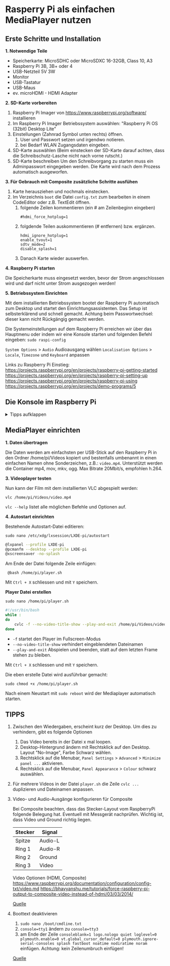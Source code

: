 # Rasperry Pi als einfachen MediaPlayer nutzen



## Erste Schritte und Installation

**1. Notwendige Teile**

- Speicherkarte: MicroSDHC oder MicroSDXC 16-32GB, Class 10, A3
- Raspberry Pi 3B, 3B+ oder 4
- USB-Netzteil 5V 3W
- Monitor
- USB-Tastatur
- USB-Maus
- ev. microHDMI - HDMI Adapter

**2. SD-Karte vorbereiten**

1. Raspberry Pi Imager von https://www.raspberrypi.org/software/ installieren
2. Im Raspberry Pi Imager Betriebssystem auswählen: "Raspberry Pi OS (32bit) Desktop Lite"
3. Einstellungen (Zahnrad Symbol unten rechts) öffnen.
   1. User und Passwort setzen und irgendwo notieren.
   2. bei Bedarf WLAN Zugangsdaten eingeben.
4. SD-Karte auswählen
   (Beim einstecken der SD-Karte darauf achten, dass die Schreibschutz-Lasche nicht nach vorne rutscht.)
5. SD-Karte beschreiben
   Um den Schreibvorgang zu starten muss ein Adminpasswort eingegeben werden. Die Karte wird nach dem Prozess automatisch ausgeworfen.

**3. Für Gebrauch mit Composite zusätzliche Schritte ausfühen**
1. Karte herausziehen und nochmals einstecken.
2. Im Verzeichnis `boot` die Datei `config.txt` zum bearbeiten in einem CodeEditor oder z.B. TextEdit öffnen.
   1. folgende Zeilen kommentieren (ein # am Zeilenbeginn eingeben)
      ```
      #hdmi_force_hotplug=1
      ```
   2. folgdende Teilen auskommentieren (# entfernen) bzw. ergänzen.
      ```
      hdmi_ignore_hotplug=1
      enable_tvout=1
      sdtv_mode=2
      disable_splash=1
      ```
   3. Danach Karte wieder auswerfen.

**4. Raspberry Pi starten**

Die Speicherkarte muss eingesetzt werden, bevor der Strom angeschlossen wird und darf nicht unter Strom ausgezogen werden!

**5. Betriebssystem Einrichten**

Mit dem installierten Betriebssystem bootet der Raspberry Pi automatisch zum Desktop und startet den Einrichtungsassistenten.
Das Setup ist selbsterklärend und schnell gemacht. Achtung beim Passwortwechsel: dieser kann nicht Rückgängig gemacht werden.

Die Systemeinstellungen auf dem Raspberry Pi erreichen wir über das Hauptmenu oder indem wir eine Konsole starten und folgenden Befehl eingeben:
`sudo raspi-config`

`System Options` > `Audio` Audioausgang wählen
`Localisation Options` > `Locale`, `Timezone` und `Keyboard` anpassen

Links zu Raspberry Pi Einstieg:
https://projects.raspberrypi.org/en/projects/raspberry-pi-getting-started
https://projects.raspberrypi.org/en/projects/raspberry-pi-setting-up
https://projects.raspberrypi.org/en/projects/raspberry-pi-using
https://projects.raspberrypi.org/en/projects/demo-programs/5

## Die Konsole im Raspberry Pi
<details><summary>Tipps aufklappen</summary>

Die Konsole (Terminal) im Raspberry Pi startet entweder direkt oder kann mit angeschlossenem Monitor über das Hauptmenu geöffnet werden.

In der Konsole helfen uns folgende Befehle:

```shell
Pfeil hoch              letzten Befehl kopieren
Pfeil links, rechts     Cursor schieben
Alt + Links, Rechts     Cursor schieben um 1 Wort
Tabulator               Pfad oder Befehl vervollständigen
Ctrl + C                Aktuellen befehl abbrechen
   
pwd                     Nennt den aktuellen Pfad.
ls						           Listet Dateien und Ordner im aktuellen Pfad.
ls -la					         -l ausführliche Liste, -a zeigt versteckte Dateien.

cd						           "Change Directory"
cd ..					           Ins Über-Verzeichnis wechseln
cd ~					           Ins Homeverzeichnis des Users wechseln (z.B. /home/pi/)
cd /home				         / bedeutet relativ zum Stammverzeichnis des OS
cd home                 ohne / wird den Ordner im aktuellen Verzeichnis gesucht.
   
man ls                  Manual zu einem Befehl öffnen. Beenden mit q.
ls --help               Hilfe zu befehl erhalten.
mkdir video             Verzeichnis "video" erstellen.
rm film.mp4             Datei film.mp4 löschen. (Achtung, kein Papierkorb!)
cp film.mp4 film2.mp4	  Copy, Datei kopieren
mv film.mp4 film2.mp4	  Move, verschieben bzw. umbenennen.
find                    Dateien und Verzeichnisse suchen.
	find ~ -maxdepth 3 -name "*.txt"    Suche ab Homeverzeichnis Dateien, welche
													auf ".txt" enden, maximal 3 Verzeichnisse tief.

nano test.txt           Datei test.txt erstellen und mit nano bearbeiten.
			ctrl + O                Nano-Editor: Datei speichern
			Y													Nano-Editor: speichern bestätigen
			ctrl + X                Nano-Editor: schliessen

sudo ls                 "super user do", führt Befehl mit Adminrechten aus
													(Vorsicht!)
sudo reboot             System neustarten.
sudo shutdown now       System herunterfahren.
ssh                     stellt eine SSH Verbindung her.
scp                     Datei über ssh von einem Gerät auf ein anderes kopieren.
```

Nützliche Unix Befehle:
https://www.thegeekstuff.com/2010/11/50-linux-commands/
https://en.wikipedia.org/wiki/List_of_Unix_commands

</details>
	
## MediaPlayer einrichten

**1. Daten übertragen**

Die Daten werden am einfachsten per USB-Stick auf den Raspberry Pi in den Ordner /home/pi/Videos kopiert und bestenfalls umbenannt in einen einfachen Namen ohne Sonderzeichen, z.B.: `video.mp4`. Unterstützt werden die Container mp4, mov, mkv, ogg. Max Bitrate 20Mbit/s, empfohlen h.264.

**3. Videoplayer testen**

Nun kann der Film mit dem installierten VLC abgespielt werden:

`vlc /home/pi/Videos/video.mp4`

`vlc --help` listet alle möglichen Befehle und Optionen auf.

**4. Autostart einrichten**

Bestehende Autostart-Datei editieren:

`sudo nano /etc/xdg/lxsession/LXDE-pi/autostart`

```bash
@lxpanel --profile LXDE-pi
@pcmanfm --desktop --profile LXDE-pi
@xscreensaver -no-splash
```

Am Ende der Datei folgende Zeile einfügen:

` @bash /home/pi/player.sh`

Mit `Ctrl + X` schliessen und mit `Y` speichern.

**Player Datei erstellen**

`sudo nano /home/pi/player.sh`

```bash
#!/usr/bin/bash
while :
do
	cvlc -f --no-video-title-show --play-and-exit /home/pi/Videos/video.mp4
done
```

- `-f`		 startet den Player im Fullscreen-Modus
- `--no-video-title-show` 	verhindert eingeblendeten Dateinamen
- `--play-and-exit` 	Abspielen und beenden, statt auf dem letzten Frame stehen zu bleiben.

Mit `Ctrl + X` schliessen und mit `Y` speichern.

Die eben erstelle Datei wird ausführbar gemacht:

`sudo chmod +x /home/pi/player.sh`

Nach einem Neustart mit `sudo reboot` wird der Mediaplayer automatisch starten.

## TIPPS

1. Zwischen den Wiedergaben, erscheint kurz der Desktop. Um dies zu verhindern, gibt es folgende Optionen
   1. Das Video bereits in der Datei x mal loopen.
   2. Desktop-Hintergrund ändern mit Rechtsklick auf den Desktop. Layout "No-Image", Farbe Schwarz wählen.
   3. Rechtsklick auf die Menubar, `Panel Settings` > `Advanced` > `Minimize panel ...` aktivieren.
   4. Rechtsklick auf die Menubar, `Panel Appearance` > `Colour` schwarz auswählen.
   
2. Für mehrere Videos in der Datei `player.sh` die Zeile `cvlc ... ` duplizieren und Dateinamen anpassen.

3. Video- und Audio-Ausgänge konfigurieren für Composite
   
   Bei Composite beachten, dass das Stecker-Layout vom RaspberryPi folgende Belegung hat. Eventuell mit Messgerät nachprüfen. Wichtig ist, dass Video und Ground richtig liegen. 

   | Stecker  | Signal   |
   | -------- | -------- |
   | Spitze   | Audio-L  |
   | Ring 1   | Audio-R  |
   | Ring 2   | Ground   |
   | Ring 3   | Video    |
   
   Video Optionen (HDMI, Composite)
   https://www.raspberrypi.org/documentation/configuration/config-txt/video.md
   https://bhavyanshu.me/tutorials/force-raspberry-pi-output-to-composite-video-instead-of-hdmi/03/03/2014/

   [Quelle](https://www.raspberrypi-spy.co.uk/2014/07/raspberry-pi-model-b-3-5mm-audiovideo-jack/)

5. Boottext deaktivieren

   1. `sudo nano /boot/cmdline.txt`
   2. `console=tty1` ändern zu `console=tty3`
   3. am Ende der Zeile `consoleblank=1 logo.nologo quiet loglevel=0 plymouth.enable=0 vt.global_cursor_default=0 plymouth.ignore-serial-consoles splash fastboot noatime nodiratime noram` einfügen. Achtung: kein Zeilenumbruch einfügen!

   [Quelle](https://ampron.eu/article/tutorial-simplest-way-to-remove-boot-text-on-the-raspberry-pi-based-kiosk-or-digital-signage-display/) 
